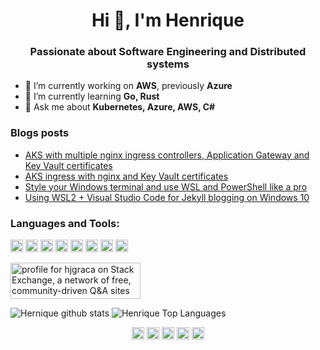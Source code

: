 <h1 align="center">Hi 👋, I'm Henrique</h1>
<h3 align="center">Passionate about Software Engineering and Distributed systems</h3>

- 🔭 I’m currently working on **AWS**, previously **Azure**
- 🌱 I’m currently learning **Go, Rust**
- 💬 Ask me about **Kubernetes, Azure, AWS, C#**

### Blogs posts
<!-- BLOG-POST-LIST:START -->
- [AKS with multiple nginx ingress controllers, Application Gateway and Key Vault certificates](https://dev.to/hjgraca/aks-with-multiple-nginx-ingress-controllers-application-gateway-and-key-vault-certificates-47b1)
- [AKS ingress with nginx and Key Vault certificates](https://dev.to/hjgraca/aks-ingress-with-nginx-and-key-vault-certificates-2kma)
- [Style your Windows terminal and use WSL and PowerShell like a pro](https://dev.to/hjgraca/style-your-windows-terminal-and-use-wsl-and-powershell-like-a-pro-57fp)
- [Using WSL2 + Visual Studio Code for Jekyll blogging on Windows 10](https://dev.to/hjgraca/using-wsl2-visual-studio-code-for-jekyll-blogging-on-windows-10-516g)
<!-- BLOG-POST-LIST:END -->

### Languages and Tools:

<p align="left"><img src="https://cdn.jsdelivr.net/gh/devicons/devicon@v2.9.0/icons/csharp/csharp-original.svg" alt="csharp" width="20" height="20"/> <img src="https://cdn.jsdelivr.net/gh/devicons/devicon@v2.9.0/icons/docker/docker-original-wordmark.svg" alt="docker" width="20" height="20"/> <img src="https://cdn.jsdelivr.net/gh/devicons/devicon@v2.9.0/icons/dot-net/dot-net-original-wordmark.svg" alt="dotnet" width="20" height="20"/> <img src="https://cdn.jsdelivr.net/gh/devicons/devicon@v2.9.0/icons/javascript/javascript-original.svg" alt="javascript" width="20" height="20"/> <img src="https://cdn.jsdelivr.net/gh/devicons/devicon@v2.9.0/icons/mongodb/mongodb-original-wordmark.svg" alt="mongodb" width="20" height="20"/> <img src="https://cdn.jsdelivr.net/gh/devicons/devicon@v2.9.0/icons/redis/redis-original-wordmark.svg" alt="redis" width="20" height="20"/> <img src="https://cdn.jsdelivr.net/gh/devicons/devicon@v2.9.0/icons/nodejs/nodejs-original-wordmark.svg" alt="nodejs" width="20" height="20"/>
  <img src="https://cdn.jsdelivr.net/gh/devicons/devicon/icons/go/go-original.svg" alt="go" width="20" height="20"/>
</p>
<p align="center"> </p>

<a href="https://stackexchange.com/users/375981"><img src="https://stackexchange.com/users/flair/375981.png" width="208" height="58" alt="profile for hjgraca on Stack Exchange, a network of free, community-driven Q&amp;A sites" title="profile for hjgraca on Stack Exchange, a network of free, community-driven Q&amp;A sites"></a>

![Hernique github stats](https://github-readme-stats.vercel.app/api?username=hjgraca&show_icons=true&hide_border=true&count_private=true)
![Henrique Top Languages](https://github-readme-stats.vercel.app/api/top-langs/?username=hjgraca&hide=TeX&layout=compact&count_private=true)


<p align="center">
<a href="https://dev.to/hjgraca" target="blank"><img align="center" src="https://cdn.jsdelivr.net/npm/simple-icons@3.0.1/icons/dev-dot-to.svg" alt="hjgraca" height="20" width="20" /></a>
<a href="https://twitter.com/hjgraca" target="blank"><img align="center" src="https://cdn.jsdelivr.net/npm/simple-icons@3.0.1/icons/twitter.svg" alt="hjgraca" height="20" width="20" /></a>
<a href="https://linkedin.com/in/hjgraca" target="blank"><img align="center" src="https://cdn.jsdelivr.net/npm/simple-icons@3.0.1/icons/linkedin.svg" alt="hjgraca" height="20" width="20" /></a>
<a href="https://stackoverflow.com/users/727141" target="blank"><img align="center" src="https://cdn.jsdelivr.net/npm/simple-icons@3.0.1/icons/stackoverflow.svg" alt="727141" height="20" width="20" /></a>
<a href="https://medium.com/@hjgraca" target="blank"><img align="center" src="https://cdn.jsdelivr.net/npm/simple-icons@3.0.1/icons/medium.svg" alt="@hjgraca" height="20" width="20" /></a>
</p>
